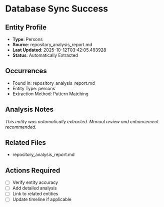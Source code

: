 # Database Sync Success

## Entity Profile
- **Type**: Persons
- **Source**: repository_analysis_report.md
- **Last Updated**: 2025-10-12T03:42:05.493928
- **Status**: Automatically Extracted

## Occurrences
- Found in: repository_analysis_report.md
- Entity Type: persons
- Extraction Method: Pattern Matching

## Analysis Notes
*This entity was automatically extracted. Manual review and enhancement recommended.*

## Related Files
- repository_analysis_report.md

## Actions Required
- [ ] Verify entity accuracy
- [ ] Add detailed analysis
- [ ] Link to related entities
- [ ] Update timeline if applicable
